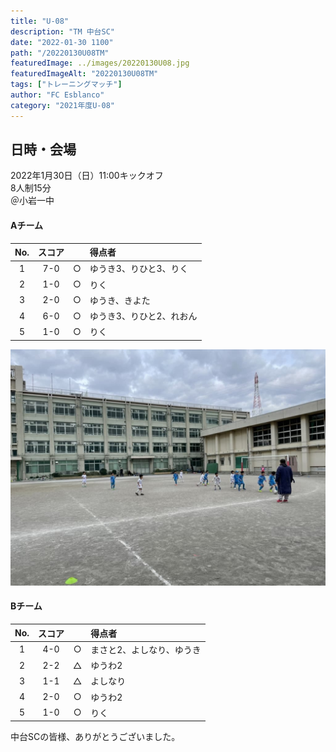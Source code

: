 ```yaml
---
title: "U-08"
description: "TM 中台SC"
date: "2022-01-30 1100"
path: "/20220130U08TM"
featuredImage: ../images/20220130U08.jpg
featuredImageAlt: "20220130U08TM"
tags: ["トレーニングマッチ"]
author: "FC Esblanco"
category: "2021年度U-08"
---
```


## 日時・会場

2022年1月30日（日）11:00キックオフ  
8人制15分  
＠小岩一中

#### Aチーム

| No.| スコア |   | 得点者  |
|:--:|:------:|:-:|:--------|
| 1  | 7-0 | ○ |ゆうき3、りひと3、りく|
| 2  | 1-0 | ○ |りく|
| 3  | 2-0 | ○ |ゆうき、きよた|
| 4  | 6-0 | ○ |ゆうき3、りひと2、れおん|
| 5  | 1-0 | ○ |りく|

![20220130U08](../images/20220130U08B.jpg "U08TM")

#### Bチーム

| No.| スコア |   | 得点者  |
|:--:|:------:|:-:|:--------|
| 1  | 4-0 | ○ |まさと2、よしなり、ゆうき|
| 2  | 2-2 | △ |ゆうわ2|
| 3  | 1-1 | △ |よしなり|
| 4  | 2-0 | ○ |ゆうわ2|
| 5  | 1-0 | ○ |りく|

中台SCの皆様、ありがとうございました。
